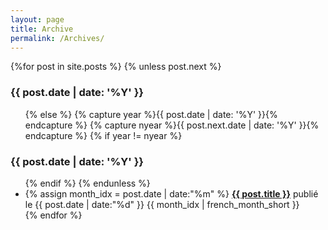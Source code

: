 ```yaml
---
layout: page
title: Archive
permalink: /Archives/
---
```

<section id="archive">
  {%for post in site.posts %} 
    {% unless post.next %}
      <h3>{{ post.date | date: '%Y' }}</h3>
      <ul class="this">
    {% else %}
      {% capture year %}{{ post.date | date: '%Y' }}{% endcapture %}
      {% capture nyear %}{{ post.next.date | date: '%Y' }}{% endcapture %}
      {% if year != nyear %}
        </ul>
        <h3>{{ post.date | date: '%Y' }}</h3>
        <ul class="past">
      {% endif %}
    {% endunless %}
      <li>
        {% assign month_idx = post.date | date:"%m" %}
        <b><a href="{{ post.url }}">{{ post.title }}</a></b> publié le <time>{{ post.date | date:"%d" }} {{ month_idx | french_month_short }}</time>
      </li>
  {% endfor %}
  </ul>
</section>
